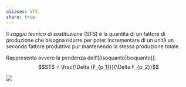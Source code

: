 ```yaml
---
aliases: STS,
share: true
---
```

Il *saggio tecnico di sostituzione* (STS) è la quantità di un fattore di produzione che bisogna ridurre per poter incrementare di un unità un secondo fattore produttivo pur mantenendo la stessa produzione totale.

Rappresenta ovvero la pendenza dell’[[Isoquanto|Isoquanto]]:
$$STS = \frac{\Delta {F_{p_1}}}{\Delta F_{p_2}}$$

![](f774baa91ee099e27723a49d3675e2c0_MD5%201.png)